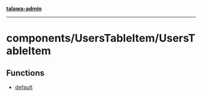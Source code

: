 [**talawa-admin**](../../../README.md)

***

# components/UsersTableItem/UsersTableItem

## Functions

- [default](functions/default.md)

